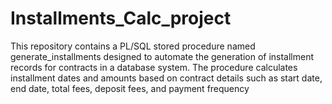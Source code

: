 # Installments_Calc_project
This repository contains a PL/SQL stored procedure named generate_installments designed to automate the generation of installment records for contracts in a database system. The procedure calculates installment dates and amounts based on contract details such as start date, end date, total fees, deposit fees, and payment frequency
